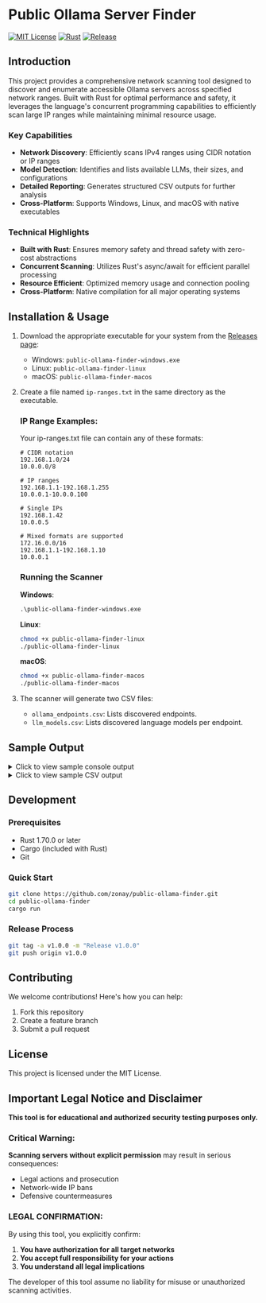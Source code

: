 # Public Ollama Server Finder

[![MIT License](https://img.shields.io/badge/License-MIT-blue.svg)](LICENSE)
[![Rust](https://img.shields.io/badge/Built_With-Rust-orange.svg)](https://www.rust-lang.org)
[![Release](https://img.shields.io/github/v/release/zonay/public-ollama-finder)](https://github.com/zonay/public-ollama-finder/releases)

## Introduction
This project provides a comprehensive network scanning tool designed to discover and enumerate accessible Ollama servers across specified network ranges. Built with Rust for optimal performance and safety, it leverages the language's concurrent programming capabilities to efficiently scan large IP ranges while maintaining minimal resource usage.

### Key Capabilities
- **Network Discovery**: Efficiently scans IPv4 ranges using CIDR notation or IP ranges
- **Model Detection**: Identifies and lists available LLMs, their sizes, and configurations
- **Detailed Reporting**: Generates structured CSV outputs for further analysis
- **Cross-Platform**: Supports Windows, Linux, and macOS with native executables

### Technical Highlights
- **Built with Rust**: Ensures memory safety and thread safety with zero-cost abstractions
- **Concurrent Scanning**: Utilizes Rust's async/await for efficient parallel processing
- **Resource Efficient**: Optimized memory usage and connection pooling
- **Cross-Platform**: Native compilation for all major operating systems

## Installation & Usage

1. Download the appropriate executable for your system from the [Releases page](https://github.com/zonay/public-ollama-finder/releases):
   - Windows: `public-ollama-finder-windows.exe`
   - Linux: `public-ollama-finder-linux`
   - macOS: `public-ollama-finder-macos`

2. Create a file named `ip-ranges.txt` in the same directory as the executable.

   ### IP Range Examples:
   Your ip-ranges.txt file can contain any of these formats:
   ```
   # CIDR notation
   192.168.1.0/24
   10.0.0.0/8

   # IP ranges
   192.168.1.1-192.168.1.255
   10.0.0.1-10.0.0.100

   # Single IPs
   192.168.1.42
   10.0.0.5

   # Mixed formats are supported
   172.16.0.0/16
   192.168.1.1-192.168.1.10
   10.0.0.1
   ```

   ### Running the Scanner

   **Windows**:
   ```cmd
   .\public-ollama-finder-windows.exe
   ```

   **Linux**:
   ```bash
   chmod +x public-ollama-finder-linux
   ./public-ollama-finder-linux
   ```

   **macOS**:
   ```bash
   chmod +x public-ollama-finder-macos
   ./public-ollama-finder-macos
   ```

3. The scanner will generate two CSV files:
   - `ollama_endpoints.csv`: Lists discovered endpoints.
   - `llm_models.csv`: Lists discovered language models per endpoint.

## Sample Output

<details>
<summary>Click to view sample console output</summary>

```
╭─ Public Ollama Finder
├─ Repository: github.com/zonay/public-ollama-finder
├─ Targets: 3 IP ranges (65534 total IPs)
├─ Port: 11434 /api/tags
╰─ Controls: [p]ause [r]esume [q]uit | Ctrl+C to stop

⠹ [██████████████████░░░░░░░░░░░░░░░░] 45% • 29876/65534 IPs

╭─ Found Ollama Server
├─ API Endpoint: http://192.168.1.100:11434/api/tags
├─ Server URL: http://192.168.1.100:11434
├─ Available Models:
   ├─ 1. llama2 (7.03 GB)
   ├─ 2. mistral (7.09 GB)
   ╰─ 3. codellama (7.16 GB)
```
</details>

<details>
<summary>Click to view sample CSV output</summary>

```csv
# ollama_endpoints.csv
IP:Port,Tags URL,Status Code,Location
http://192.168.1.100:11434,http://192.168.1.100:11434/api/tags,200,Local

# llm_models.csv
IP:Port,Model Name,Model,Modified At,Size,Parent Model,Format,Family,Parameter Size,Quantization Level
http://192.168.1.100:11434,llama2,llama2:7b,2024-01-20,7.03,llama2,gguf,llama,7B,Q4_K_M
```
</details>

## Development

### Prerequisites
- Rust 1.70.0 or later
- Cargo (included with Rust)
- Git

### Quick Start
```bash
git clone https://github.com/zonay/public-ollama-finder.git
cd public-ollama-finder
cargo run
```

### Release Process
```bash
git tag -a v1.0.0 -m "Release v1.0.0"
git push origin v1.0.0
```

## Contributing

We welcome contributions! Here's how you can help:
1. Fork this repository
2. Create a feature branch
3. Submit a pull request

## License
This project is licensed under the MIT License.

## Important Legal Notice and Disclaimer

**This tool is for educational and authorized security testing purposes only.**

### Critical Warning:
**Scanning servers without explicit permission** may result in serious consequences:
- Legal actions and prosecution
- Network-wide IP bans
- Defensive countermeasures

### LEGAL CONFIRMATION:
By using this tool, you explicitly confirm:
1. **You have authorization for all target networks**
2. **You accept full responsibility for your actions**
3. **You understand all legal implications**

The developer of this tool assume no liability for misuse or unauthorized scanning activities.
